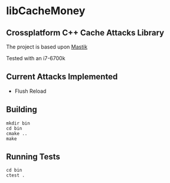 # libCacheMoney
## Crossplatform C++ Cache Attacks Library 
The project is based upon [Mastik](https://github.com/0xADE1A1DE/Mastik)

Tested with an i7-6700k

## Current Attacks Implemented
- Flush Reload


## Building 
```
mkdir bin
cd bin
cmake ..
make
```
## Running Tests
```
cd bin
ctest .
```
